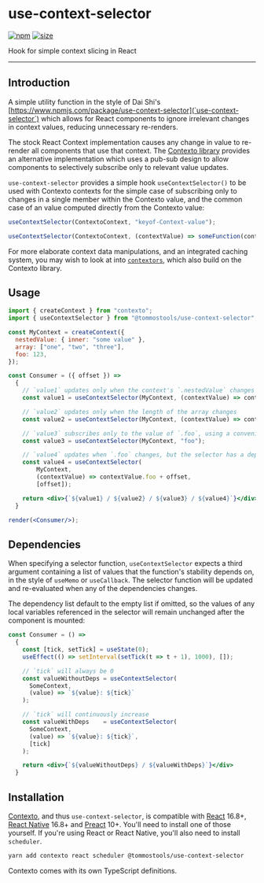 use-context-selector
====================

[![npm](https://img.shields.io/npm/v/@tommostools/use-context-selector)](https://www.npmjs.com/package/@tommostools/use-context-selector)
[![size](https://img.shields.io/bundlephobia/minzip/@tommostools/use-context-selector)](https://bundlephobia.com/result?p=@tommostools/use-context-selector)

Hook for simple context slicing in React

---

## Introduction

A simple utility function in the style of Dai Shi's
[https://www.npmjs.com/package/use-context-selector](`use-context-selector`)
which allows for React components to ignore irrelevant changes in context
values, reducing unnecessary re-renders.

The stock React Context implementation causes any change in value to re-render
all components that use that context.  The [Contexto library](../contexto)
provides an alternative implementation which uses a pub-sub design to allow
components to selectively subscribe only to relevant value updates.

`use-context-selector` provides a simple hook `useContextSelector()` to be
used with Contexto contexts for the simple case of subscribing only to changes
in a single member within the Contexto value, and the common case of an value
computed directly from the Contexto value:

```jsx
useContextSelector(ContextoContext, "keyof-Context-value");

useContextSelector(ContextoContext, (contextValue) => someFunction(contextValue));
```

For more elaborate context data manipulations, and an integrated caching system,
you may wish to look at into [`contextors`](../contextors), which also build on
the Contexto library.

## Usage

```jsx
import { createContext } from "contexto";
import { useContextSelector } from "@tommostools/use-context-selector";

const MyContext = createContext({
  nestedValue: { inner: "some value" },
  array: ["one", "two", "three"],
  foo: 123,
});

const Consumer = ({ offset }) =>
  {
    // `value1` updates only when the context's `.nestedValue` changes
    const value1 = useContextSelector(MyContext, (contextValue) => contextValue.nestedValue);

    // `value2` updates only when the length of the array changes
    const value2 = useContextSelector(MyContext, (contextValue) => contextValue.array.length);

    // `value3` subscribes only to the value of `.foo`, using a convenient syntax
    const value3 = useContextSelector(MyContext, "foo");

    // `value4` updates when `.foo` changes, but the selector has a dependency on `offset`
    const value4 = useContextSelector(
        MyContext,
        (contextValue) => contextValue.foo + offset,
        [offset]);

    return <div>{`${value1} / ${value2} / ${value3} / ${value4}`}</div>
  }

render(<Consumer/>);
```

## Dependencies

When specifying a selector function, `useContextSelector` expects a third
argument containing a list of values that the function's stability depends on,
in the style of `useMemo` or `useCallback`.  The selector function will be
updated and re-evaluated when any of the dependencies changes.

The dependency list default to the empty list if omitted, so the values of any local variables
referenced in the selector will remain unchanged after the component is mounted:

```jsx
const Consumer = () =>
  {
    const [tick, setTick] = useState(0);
    useEffect(() => setInterval(setTick(t => t + 1), 1000), []);

    // `tick` will always be 0
    const valueWithoutDeps = useContextSelector(
      SomeContext,
      (value) => `${value}: ${tick}`
    );

    // `tick` will continuously increase
    const valueWithDeps    = useContextSelector(
      SomeContext,
      (value) => `${value}: ${tick}`,
      [tick]
    );

    return <div>{`${valueWithoutDeps} / ${valueWithDeps}`}</div>
  }
```

## <a name="installation"></a>Installation

[Contexto](../contexto), and thus `use-context-selector`,
is compatible with
[React](https://react.dev/) 16.8+,
[React Native](https://reactnative.dev/) 16.8+
and [Preact](https://preactjs.com/) 10+.
You'll need to install one of those yourself.
If you're using React or React Native, you'll also need to install `scheduler`.


```bash
yarn add contexto react scheduler @tommostools/use-context-selector
```

Contexto comes with its own TypeScript definitions.
